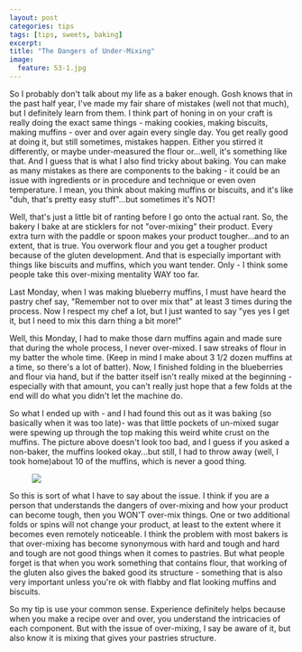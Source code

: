 ```yaml
---
layout: post
categories: tips
tags: [tips, sweets, baking]
excerpt: 
title: "The Dangers of Under-Mixing"
image:
  feature: 53-1.jpg
---
```


So I probably don't talk about my life as a baker enough.  Gosh knows that in the past half year, I've made my fair share of mistakes (well not that much), but I definitely learn from them. I think part of honing in on your craft is really doing the exact same things - making cookies, making biscuits, making muffins - over and over again every single day. You get really good at doing it, but still sometimes, mistakes happen. Either you stirred it differently, or maybe under-measured the flour or...well, it's something like that.  And I guess that is what I also find tricky about baking.  You can make as many mistakes as there are components to the baking - it could be an issue with ingredients or in procedure and technique or even oven temperature.  I mean, you think about making muffins or biscuits, and it's like "duh, that's pretty easy stuff"...but sometimes it's NOT!  

Well, that's just a little bit of ranting before I go onto the actual rant.  So, the bakery I bake at are sticklers for not "over-mixing" their product.  Every extra turn with the paddle or spoon makes your product tougher...and to an extent, that is true.  You overwork flour and you get a tougher product because of the gluten development.  And that is especially important with things like biscuits and muffins, which you want tender.  Only - I think some people take this over-mixing mentality WAY too far.  

Last Monday, when I was making blueberry muffins, I must have heard the pastry chef say, "Remember not to over mix that" at least 3 times during the process.  Now I respect my chef a lot, but I just wanted to say "yes yes I get it, but I need to mix this darn thing a bit more!" 

Well, this Monday, I had to make those darn muffins again and made sure that during the whole process, I never over-mixed.  I saw streaks of flour in my batter the whole time.  (Keep in mind I make about 3 1/2 dozen muffins at a time, so there's a lot of batter).  Now, I finished folding in the blueberries and flour via hand, but if the batter itself isn't really mixed at the beginning - especially with that amount, you can't really just hope that a few folds at the end will do what you didn't let the machine do. 

So what I ended up with - and I had found this out as it was baking (so basically when it was too late)- was that little pockets of un-mixed sugar were spewing up through the top making this weird white crust on the muffins.  The picture above doesn't look too bad, and I guess if you asked a non-baker, the muffins looked okay...but still, I had to throw away (well, I took home)about 10 of the muffins, which is never a good thing.

<figure> <img src='/images/53-2.jpg'> </figure>

So this is sort of what I have to say about the issue.  I think if you are a person that understands the dangers of over-mixing and how your product can become tough, then you WON'T over-mix things.  One or two additional folds or spins will not change your product, at least to the extent where it becomes even remotely noticeable.  I think the problem with most bakers is that over-mixing has become synonymous with hard and tough and hard and tough are not good things when it comes to pastries. But what people forget is that when you work something that contains flour, that working of the gluten also gives the baked good its structure - something that is also very important unless you're ok with flabby and flat looking muffins and biscuits.  

So my tip is use your common sense.  Experience definitely helps because when you make a recipe over and over, you understand the intricacies of each component.  But with the issue of over-mixing, I say be aware of it, but also know it is mixing that gives your pastries structure.  
